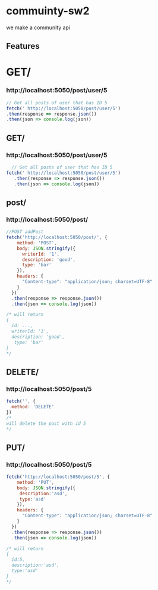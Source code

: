 # commuinty-sw2
we make a community api 

## Features

# GET/ 
  ### http://localhost:5050/post/user/5
  ```js
// Get all posts of user that has ID 5
fetch(' http://localhost:5050/post/user/5')
  .then(response => response.json())
  .then(json => console.log(json))
```
## GET/ 
### http://localhost:5050/post/user/5
  ```js
    // Get all posts of user that has ID 5
  fetch(' http://localhost:5050/post/user/5')
     .then(response => response.json())
     .then(json => console.log(json))
```


## post/
### http://localhost:5050/post/
```js
//POST addPost 
fetch('http://localhost:5050/post/', {
    method: 'POST',
    body: JSON.stringify({
      writerId: '1',
      description: 'good',
      type: 'bar'
    }),
    headers: {
      "Content-type": "application/json; charset=UTF-8"
    }
  })
  .then(response => response.json())
  .then(json => console.log(json))

/* will return
{
  id: ...,
  writerId: '1',
  description: 'good',
   type: 'bar'
}
*/
```
## DELETE/
### http://localhost:5050/post/5
```js
fetch('', {
  method: 'DELETE'
})
/* 
will delete the post with id 5
*/
```
## PUT/
### http://localhost:5050/post/5

```js
fetch('http://localhost:5050/post/5', {
    method: 'PUT',
    body: JSON.stringify({
     description:'asd',
     type:'asd'
    }),
    headers: {
      "Content-type": "application/json; charset=UTF-8"
    }
  })
  .then(response => response.json())
  .then(json => console.log(json))

/* will return
{
  id:5,
  description:'asd',
  type:'asd'
}
*/
```


